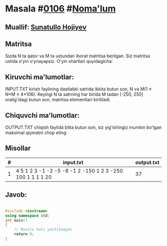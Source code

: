 
<h1>Masala #<a href="https://robocontest.uz/tasks/0106">0106</a> #<a href="https://robocontest.uz/tasks?category=1">Noma'lum</a></h1>
<h2> Muallif: <a href="https://robocontest.uz/profile/sunnat">Sunatullo Hojiyev</a></h2>
<h2>Matritsa</h2>
<p>Sizda N ta qator va M ta ustundan iborat matritsa berilgan. Siz matritsa ustida o’yin o’ynayapsiz. O’yin shartlari quyidagicha:</p>
<h2>Kiruvchi ma'lumotlar:</h2>
<p>INPUT.TXT kirish faylining dastlabki satrida ikkita butun son, N va M(1 ≤ N*M ≤ 4*106). Keyingi N ta satrning har birida M tadan [-250, 250] oralig’idagi butun son, matritsa elementlari kiritiladi.</p>
<h2>Chiquvchi ma'lumotlar:</h2>
<p>OUTPUT.TXT chiqish faylida bitta butun son, siz yig’ishingiz mumkin bo’lgan maksimal qiymatni chop eting</p>
<h2>Misollar</h2>
<table>
    <thead>
        <tr>
            <th>#</th>
            <th>input.txt</th>
            <th>output.txt</th>
        </tr>
    </thead>
    <tbody>
            <tr>
                <td>1</td>
                <td>4 5
1 2 3 -1 -2
-5 -8 -1 2 -150
1 2 3 -250 100
1 1 1 1 20</td>
                <td>37</td>
            </tr>
    </tbody>
    </table>
    
<h2>Javob:</h2>

######
```cpp
#include <iostream>
using namespace std;
int main()
{
    // Masala hali yechilmagan
    return 0;
}
```
